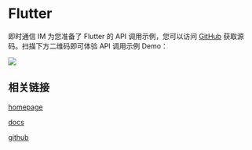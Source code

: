 # Flutter

即时通信 IM 为您准备了 Flutter 的 API 调用示例，您可以访问 [GitHub](https://github.com/tencentyun/imApiFlutterExample) 获取源码。扫描下方二维码即可体验 API 调用示例 Demo：

![](https://main.qcloudimg.com/raw/4658a0d24c33f6ec42b07bc8e36234d9.png)

## 相关链接

[homepage](https://cloud.tencent.com/document/product/269)

[docs](https://cloud.tencent.com/document/product/269/68823)

[github](https://github.com/tencentyun/imApiFlutterExample)

